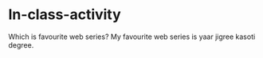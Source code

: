 # In-class-activity
Which is favourite web series?
My favourite web series is yaar jigree kasoti degree.
